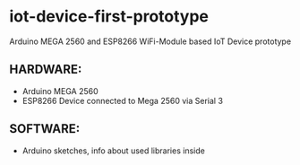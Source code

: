 # iot-device-first-prototype
Arduino MEGA 2560 and ESP8266 WiFi-Module based IoT Device prototype

## HARDWARE:
+ Arduino MEGA 2560
+ ESP8266 Device connected to Mega 2560 via Serial 3

## SOFTWARE:
+ Arduino sketches, info about used libraries inside